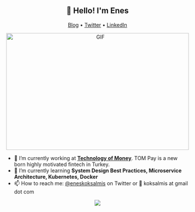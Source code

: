 <h2 align="center">👋 Hello! I'm Enes</h2>
<p align="center">
  <a href="http://koksalmis.com/">Blog</a> •
  <a href="https://twitter.com/eneskoksalmis">Twitter</a> •
  <a href="https://www.linkedin.com/in/koksalmis/">LinkedIn</a>
</p>
<p align="center">
  <img alt="GIF" src="https://github.com/abhisheknaiidu/abhisheknaiidu/blob/master/code.gif?raw=true" width="500" height="320" />
</p>

- 🔭 I’m currently working at **<a href="https://tompay.com.tr/">Technology of Money</a>**. TOM Pay is a new born highly motivated fintech in Turkey.
- 🌱 I’m currently learning **System Design Best Practices, Microservice Architecture, Kubernetes, Docker**
- 📫 How to reach me: [@eneskoksalmis](https://twitter.com/eneskoksalmis) on Twitter or :email: koksalmis at gmail dot com

<!--
**koksalmis/koksalmis** is a ✨ _special_ ✨ repository because its `README.md` (this file) appears on your GitHub profile.

-->

<p align="center">
  <img src="https://capsule-render.vercel.app/api?type=waving&color=gradient&height=60&section=footer"/>
</p>
